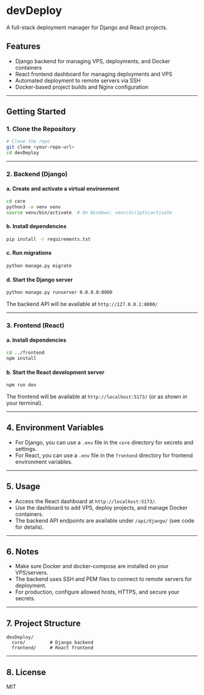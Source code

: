 # devDeploy

A full-stack deployment manager for Django and React projects.

## Features
- Django backend for managing VPS, deployments, and Docker containers
- React frontend dashboard for managing deployments and VPS
- Automated deployment to remote servers via SSH
- Docker-based project builds and Nginx configuration

---

## Getting Started

### 1. Clone the Repository
```bash
# Clone the repo
git clone <your-repo-url>
cd devDeploy
```

---

### 2. Backend (Django)

#### a. Create and activate a virtual environment
```bash
cd core
python3 -m venv venv
source venv/bin/activate  # On Windows: venv\Scripts\activate
```

#### b. Install dependencies
```bash
pip install -r requirements.txt
```

#### c. Run migrations
```bash
python manage.py migrate
```

#### d. Start the Django server
```bash
python manage.py runserver 0.0.0.0:8000
```

The backend API will be available at `http://127.0.0.1:8000/`

---

### 3. Frontend (React)

#### a. Install dependencies
```bash
cd ../frontend
npm install
```

#### b. Start the React development server
```bash
npm run dev
```

The frontend will be available at `http://localhost:5173/` (or as shown in your terminal).

---

## 4. Environment Variables
- For Django, you can use a `.env` file in the `core` directory for secrets and settings.
- For React, you can use a `.env` file in the `frontend` directory for frontend environment variables.

---

## 5. Usage
- Access the React dashboard at `http://localhost:5173/`.
- Use the dashboard to add VPS, deploy projects, and manage Docker containers.
- The backend API endpoints are available under `/api/django/` (see code for details).

---

## 6. Notes
- Make sure Docker and docker-compose are installed on your VPS/servers.
- The backend uses SSH and PEM files to connect to remote servers for deployment.
- For production, configure allowed hosts, HTTPS, and secure your secrets.

---

## 7. Project Structure
```
devDeploy/
  core/         # Django backend
  frontend/     # React frontend
```

---

## 8. License
MIT 
